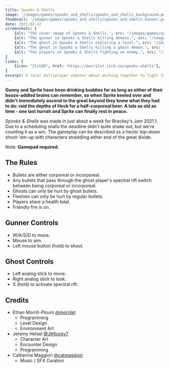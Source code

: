 ```yaml
---
title: Spooks & Shells
image: '/images/games/spooks_and_shells/spooks_and_shells_background.png'
thumbnail: '/images/games/spooks_and_shells/spooks_and_shells_banner.png'
date: 2021-02-22
screenshots: [
    {alt: "The cover image of Spooks & Shells.", src: "/images/games/spooks_and_shells/spooks_and_shells_banner.png"},
    {alt: "The gunner in Spooks & Shells killing demons.", src: "/images/games/spooks_and_shells/spooks_and_shells_0.png"},
    {alt: "The ghost in Spooks & Shells exploring a level.", src: "/images/games/spooks_and_shells/spooks_and_shells_1.png"},
    {alt: "The ghost in Spooks & Shells killing a ghost demon.", src: "/images/games/spooks_and_shells/spooks_and_shells_2.png"},
    {alt: "The players in Spooks & Shells fighting an enemy.", src: "/images/games/spooks_and_shells/spooks_and_shells_3.png"},
]
links: [
    {icon: "ItchIO", href: "https://morrilet.itch.io/spooks-shells"},
]
excerpt: A local multiplayer shooter about working together to fight foes that straddle the great divide. Made for Brackeys Jam 2021.1.
---
```


**Gunny and Sprite have been drinking buddies for as long as either of their booze-addled brains can remember, so when Sprite keeled over and didn't immediately ascend to the great beyond they knew what they had to do: raid the depths of Heck for a half-corporeal beer. A tale as old as time - one last hurrah and Sprite can finally rest in peace.**

*Spooks & Shells* was made in just about a week for Brackey's Jam 2021.1. Due to a scheduling snafu the deadline didn't quite shake out, but we're counting it as a win. The gameplay can be described as a hectic top-down shoot-'em-up with characters straddling either end of the great divide.

Note: **Gamepad required.**

## The Rules

* Bullets are either corporeal or incorporeal.
* Any bullets that pass through the ghost player's spectral rift switch between being corporeal or incorporeal.
* Ghosts can only be hurt by ghost bullets.
* Fleshies can only be hurt by regular bullets.
* Players share a health total.
* Friendly fire is on.

## Gunner Controls

* W/A/S/D to move.
* Mouse to aim.
* Left mouse button (hold) to shoot.

## Ghost Controls

* Left analog stick to move.
* Right analog stick to look.
* X (hold) to activate spectral rift.

## Credits

* Ethan Morrill-Ploum [@morrilet](https://twitter.com/morrilet)
    * Programming
    * Level Design
    * Environment Art
* Jeremy Helsel [@JIHlucky7](https://twitter.com/JIHlucky7)
    * Character Art
    * Encounter Design
    * Programming
* Catherine Maggiori [@catmaggiori](https://twitter.com/catmaggiori)
    * Music / SFX Curation


